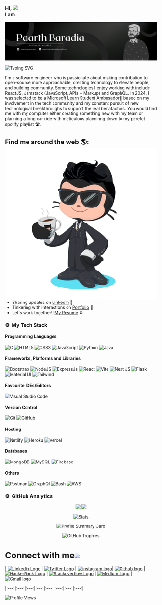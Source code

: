 <h3>Hi, <img src="https://github.com/TheDudeThatCode/TheDudeThatCode/blob/master/Assets/Hi.gif" width="29px"><br>I am</h3>

<img src="https://raw.githubusercontent.com/paa-rth/paa-rth/master/gh-header-image-cropped.png" alt="banner that says Paarth Baradia - software engineer, content creator and community organizer alongside a cartoon illustration of Paarth">

![Typing SVG](https://readme-typing-svg.herokuapp.com?font=comfortaa&color=ffffff&size=24&width=500&lines=🚀MERN-Stack+Developer;📦Web-3+Enthusiast;🎤Public+Speaker;👋Fancy+seeing+you+here...)

I'm a software engineer who is passionate about making contribution to open-source more approachable, creating technology to elevate people, and building community. Some technologies I enjoy working with include ReactJS, Jamstack (JavaScript, APIs + Markup) and GraphQL. In 2024, I was selected to be a <a href="[https://mvp.microsoft.com/en-US/studentambassadors/profile/](https://mvp.microsoft.com/en-US/studentambassadors/profile/e28f72c0-62ee-4223-9b6f-8e003b517783)">Microsoft Learn Student Ambasador🌟</a> based on my involvement in the tech community and my constant pursuit of new technological breakthroughs to support the real benafactors.
You would find me with my computer either creating something new with my team or planning a long car ride with meticulous planninng down to my perefct spotify playlist 🛣️.

## Find me around the web 🌎: <a href="https://github.com/sponsors/paa-rth"><img align="right" width="500" height="500" src="https://github.com/paa-rth/paa-rth/blob/main/octopaarth/octopaarth-mod.gif?raw=true"></a>
- Sharing updates on <a href="https://www.linkedin.com/in/paarth-baradia/">LinkedIn</a> 💼
- Tinkering with interactions on <a href="https://paa-rth.vercel.app">Portfolio</a> 🏓
- Let's work together!! <a href="https://paa-rth.vercel.app/assets/cv.pdf">My Resume</a> ⚙️


### ⚙️ &nbsp;My Tech Stack
#### Programming Languages 

![C](https://skillicons.dev/icons?i=c)
![HTML5](https://skillicons.dev/icons?i=html)
![CSS3](https://skillicons.dev/icons?i=css)
![JavaScript](https://skillicons.dev/icons?i=js)
![Python](https://skillicons.dev/icons?i=python)
![Java](https://skillicons.dev/icons?i=java)

#### Frameworks, Platforms and Libraries

![Bootstrap](https://skillicons.dev/icons?i=bootstrap)
![NodeJS](https://skillicons.dev/icons?i=nodejs)
![ExpressJs](https://skillicons.dev/icons?i=express)
![React](https://skillicons.dev/icons?i=react)
![Vite](https://skillicons.dev/icons?i=vite)
![Next JS](https://skillicons.dev/icons?i=nextjs)
![Flask](https://skillicons.dev/icons?i=flask)
![Material UI](https://skillicons.dev/icons?i=materialui)
![Tailwind](https://skillicons.dev/icons?i=tailwind)


#### Favourite IDEs/Editors

![Visual Studio Code](https://skillicons.dev/icons?i=vscode)


#### Version Control

![Git](https://skillicons.dev/icons?i=git)
![GitHub](https://skillicons.dev/icons?i=github)

#### Hosting

![Netlify](https://skillicons.dev/icons?i=netlify)
![Heroku](https://skillicons.dev/icons?i=heroku)
![Vercel](https://skillicons.dev/icons?i=vercel)

#### Databases

![MongoDB](https://skillicons.dev/icons?i=mongodb)
![MySQL](https://skillicons.dev/icons?i=mysql)
![Firebase](https://skillicons.dev/icons?i=firebase)

#### Others

![Postman](https://skillicons.dev/icons?i=postman)
![GraphQl](https://skillicons.dev/icons?i=graphql)
![Bash](https://skillicons.dev/icons?i=bash)
![AWS](https://skillicons.dev/icons?i=aws)



### ⚙️ &nbsp;GitHub Analytics

<p align="center">
  <a href="https://github.com/paa-rth">
    <img height="180em" src="https://github-readme-stats-eight-theta.vercel.app/api?username=paa-rth&show_icons=true&theme=algolia&include_all_commits=true&count_private=true"/>
    <img height="180em" src="https://github-readme-stats-eight-theta.vercel.app/api/top-langs/?username=paa-rth&layout=compact&langs_count=8&theme=algolia"/>
  </a>
</p>

<p align="center">
    <!-- Stats Card -->
    <a href="https://github.com/paa-rth">
        <img src="https://github-stats-alpha.vercel.app/api/?username=paa-rth&cc=333333&tc=ffffff&ic=4B8BDA" alt="Stats" />
    </a>
</p>


<p align="center">
    <!-- Profile Summary Card -->
    <img src="https://github-profile-summary-cards.vercel.app/api/cards/profile-details?username=paa-rth&theme=algolia" alt="Profile Summary Card" />
</p>

<p align="center">
    <!-- Trophy Stats -->
    <img src="https://github-profile-trophy.vercel.app/?username=paa-rth&theme=tokyonight" alt="GitHub Trophies" />
</p>


# Connect with me<img src="https://github.com/TheDudeThatCode/TheDudeThatCode/blob/master/Assets/Handshake.gif" height="32px">


| [<img src="https://github.com/TheDudeThatCode/TheDudeThatCode/blob/master/Assets/Linkedin.svg" alt="Linkedin Logo" width="32">](https://in.linkedin.com/in/paa-rth) | [<img src="https://github.com/TheDudeThatCode/TheDudeThatCode/blob/master/Assets/Twitter.svg" alt="Twitter Logo" width="32">](https://twitter.com/) | [<img src="https://github.com/TheDudeThatCode/TheDudeThatCode/blob/master/Assets/Instagram.svg" alt="instagram logo" width="32">](https://www.instagram.com/paarth._._/)| [<img src="https://cdn.svgporn.com/logos/github-icon.svg" alt="Github logo" width="34">](https://github.com/paa-rth) | [<img src="https://github.com/TheDudeThatCode/TheDudeThatCode/blob/master/Assets/HackerRank.svg" alt="HackerRank Logo" width="30">](https://www.hackerrank.com/) | [<img src="https://cdn.svgporn.com/logos/stackoverflow-icon.svg" alt="Stackoverflow Logo" width="28">](https://stackoverflow.com/) | [<img src="https://cdn.svgporn.com/logos/medium.svg" alt="Medium Logo" width="30">](https://medium.com) | [<img src="https://github.com/TheDudeThatCode/TheDudeThatCode/blob/master/Assets/Gmail.svg" alt="Gmail logo" height="32">](mailto:paarthbaradia.psb@gmail.com)

|:---:|:---:|:---:|:---:|:---:|:---:|:---:|:---:|

![Profile Views](https://komarev.com/ghpvc/?username=paa-rth&color=blue&style=flat&label=Profile+Views&base=1000)
